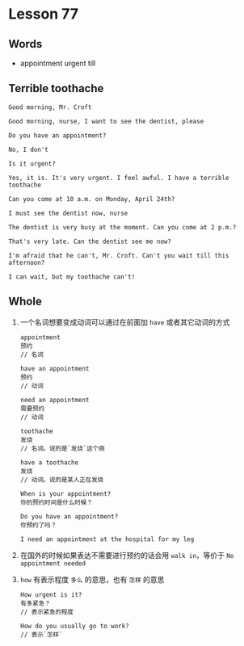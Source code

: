 # Lesson 77

## Words

- appointment urgent till

## Terrible toothache

```
Good morning, Mr. Croft

Good morning, nurse, I want to see the dentist, please

Do you have an appointment?

No, I don't

Is it urgent?

Yes, it is. It's very urgent. I feel awful. I have a terrible toothache

Can you come at 10 a.m. on Monday, April 24th?

I must see the dentist now, nurse

The dentist is very busy at the moment. Can you come at 2 p.m.?

That's very late. Can the dentist see me now?

I'm afraid that he can't, Mr. Croft. Can't you wait till this afternoon?

I can wait, but my toothache can't!
```

## Whole

1. 一个名词想要变成动词可以通过在前面加 `have` 或者其它动词的方式

   ```
   appointment
   预约
   // 名词

   have an appointment
   预约
   // 动词

   need an appointment
   需要预约
   // 动词

   toothache
   发烧
   // 名词。说的是`发烧`这个病

   have a toothache
   发烧
   // 动词。说的是某人正在发烧

   When is your appointment?
   你的预约时间是什么时候？

   Do you have an appointment?
   你预约了吗？

   I need an appointment at the hospital for my leg
   ```

2. 在国外的时候如果表达不需要进行预约的话会用 `walk in`，等价于 `No appointment needed`

3. `how` 有表示程度 `多么` 的意思，也有 `怎样` 的意思

   ```
   How urgent is it?
   有多紧急？
   // 表示紧急的程度

   How do you usually go to work?
   // 表示`怎样`
   ```
